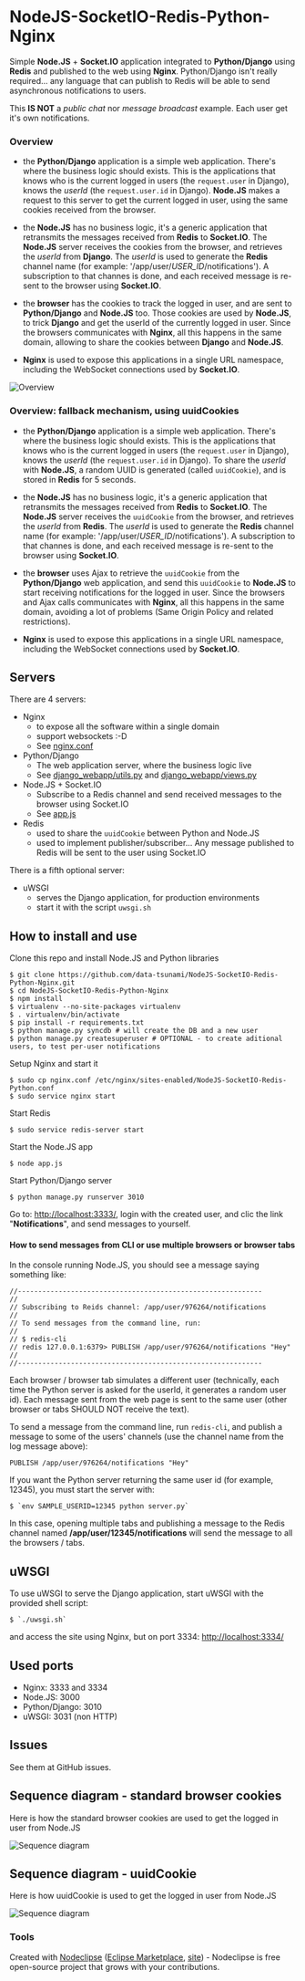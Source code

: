 # NodeJS-SocketIO-Redis-Python-Nginx

Simple **Node.JS** + **Socket.IO** application integrated to **Python/Django** using **Redis** and published to the web using **Nginx**.
Python/Django isn't really required... any language that can publish to Redis will be able to send asynchronous notifications to users.

This **IS NOT** a *public chat* nor *message broadcast* example. Each user get it's own notifications.

### Overview

* the **Python/Django** application is a simple web application. There's where the business logic should exists. This is the applications that knows who is the current logged in users (the `request.user` in Django), knows the *userId* (the `request.user.id` in Django). **Node.JS** makes a request to this server to get the current logged in user, using the same cookies received from the browser.

* the **Node.JS** has no business logic, it's a generic application that retransmits the messages received from **Redis** to **Socket.IO**. The **Node.JS** server receives the cookies from the browser, and retrieves the *userId* from **Django**. The *userId* is used to generate the **Redis** channel name (for example: '/app/user/*USER_ID*/notifications'). A subscription to that channes is done, and each received message is re-sent to the browser using **Socket.IO**.

* the **browser** has the cookies to track the logged in user, and are sent to **Python/Django** and **Node.JS** too. Those cookies are used by **Node.JS**, to trick **Django** and get the userId of the currently logged in user. Since the browsers communicates with **Nginx**, all this happens in the same domain, allowing to share the cookies between **Django** and **Node.JS**.

* **Nginx** is used to expose this applications in a single URL namespace, including the WebSocket connections used by **Socket.IO**.

![Overview](https://raw.github.com/data-tsunami/NodeJS-SocketIO-Redis-Python-Nginx/master/NodeJS-SocketIO-Redis-Python-Nginx.png)


### Overview: fallback mechanism, using uuidCookies

* the **Python/Django** application is a simple web application. There's where the business logic should exists. This is the applications that knows who is the current logged in users (the `request.user` in Django), knows the *userId* (the `request.user.id` in Django). To share the *userId* with **Node.JS**, a random UUID is generated (called `uuidCookie`), and is stored in **Redis** for 5 seconds.

* the **Node.JS** has no business logic, it's a generic application that retransmits the messages received from **Redis** to **Socket.IO**. The **Node.JS** server receives the `uuidCookie` from the browser, and retrieves the *userId* from **Redis**. The *userId* is used to generate the **Redis** channel name (for example: '/app/user/*USER_ID*/notifications'). A subscription to that channes is done, and each received message is re-sent to the browser using **Socket.IO**.

* the **browser** uses Ajax to retrieve the `uuidCookie` from the **Python/Django** web application, and send this `uuidCookie` to **Node.JS** to start receiving notifications for the logged in user. Since the browsers and Ajax calls communicates with **Nginx**, all this happens in the same domain, avoiding a lot of problems (Same Origin Policy and related restrictions).

* **Nginx** is used to expose this applications in a single URL namespace, including the WebSocket connections used by **Socket.IO**.

## Servers

There are 4 servers:

* Nginx
  * to expose all the software within a single domain
  * support websockets :-D
  * See [nginx.conf](nginx.conf)
* Python/Django
  * The web application server, where the business logic live
  * See [django_webapp/utils.py](django_webapp/utils.py) and [django_webapp/views.py](django_webapp/views.py) 
* Node.JS + Socket.IO
  * Subscribe to a Redis channel and send received messages to the browser using Socket.IO
  * See [app.js](app.js)
* Redis
  * used to share the `uuidCookie` between Python and Node.JS
  * used to implement publisher/subscriber... Any message published to Redis will be sent to the user using Socket.IO

There is a fifth optional server:

* uWSGI
  * serves the Django application, for production environments
  * start it with the script `uwsgi.sh`

## How to install and use

Clone this repo and install Node.JS and Python libraries

    $ git clone https://github.com/data-tsunami/NodeJS-SocketIO-Redis-Python-Nginx.git
    $ cd NodeJS-SocketIO-Redis-Python-Nginx
    $ npm install
    $ virtualenv --no-site-packages virtualenv
    $ . virtualenv/bin/activate
    $ pip install -r requirements.txt
    $ python manage.py syncdb # will create the DB and a new user
    $ python manage.py createsuperuser # OPTIONAL - to create aditional users, to test per-user notifications

Setup Nginx and start it

    $ sudo cp nginx.conf /etc/nginx/sites-enabled/NodeJS-SocketIO-Redis-Python.conf
    $ sudo service nginx start

Start Redis

    $ sudo service redis-server start

Start the Node.JS app

    $ node app.js

Start Python/Django server

    $ python manage.py runserver 3010

Go to: [http://localhost:3333/](http://localhost:3333/), login with the created user, and clic the link "**Notifications**", and send messages to yourself.

#### How to send messages from CLI or use multiple browsers or browser tabs

In the console running Node.JS, you should see a message saying something like:

    //------------------------------------------------------------
    //
    // Subscribing to Reids channel: /app/user/976264/notifications
    //
    // To send messages from the command line, run:
    //
    // $ redis-cli
    // redis 127.0.0.1:6379> PUBLISH /app/user/976264/notifications "Hey" 
    //
    //------------------------------------------------------------

Each browser / browser tab simulates a different user (technically, each time the Python server
is asked for the userId, it generates a random user id). Each message sent from the web page is sent
to the same user (other browser or tabs SHOULD NOT receive the text).

To send a message from the command line, run `redis-cli`, and publish a message
to some of the users' channels (use the channel name from the log message above):

    PUBLISH /app/user/976264/notifications "Hey"

If you want the Python server returning the same user id (for example, 12345), you must start the server with:

    $ `env SAMPLE_USERID=12345 python server.py`

In this case, opening multiple tabs and publishing a message to the Redis channel named **/app/user/12345/notifications**
will send the message to all the browsers / tabs.

## uWSGI

To use uWSGI to serve the Django application, start uWSGI with the provided shell script:

    $ `./uwsgi.sh`

and access the site using Nginx, but on port 3334: [http://localhost:3334/](http://localhost:3334/)

## Used ports

* Nginx: 3333 and 3334
* Node.JS: 3000
* Python/Django: 3010
* uWSGI: 3031 (non HTTP)

## Issues

See them at GitHub issues.

## Sequence diagram - standard browser cookies

Here is how the standard browser cookies are used to get the logged in user from Node.JS

![Sequence diagram](https://raw.github.com/data-tsunami/NodeJS-SocketIO-Redis-Python-Nginx/django/sequence-diagram-browser-cookies.png)


## Sequence diagram - uuidCookie

Here is how uuidCookie is used to get the logged in user from Node.JS

![Sequence diagram](https://raw.github.com/data-tsunami/NodeJS-SocketIO-Redis-Python-Nginx/master/sequence-diagram.png)


### Tools

Created with [Nodeclipse](https://github.com/Nodeclipse/nodeclipse-1)
 ([Eclipse Marketplace](http://marketplace.eclipse.org/content/nodeclipse), [site](http://www.nodeclipse.org)) - Nodeclipse is free open-source project that grows with your contributions.

